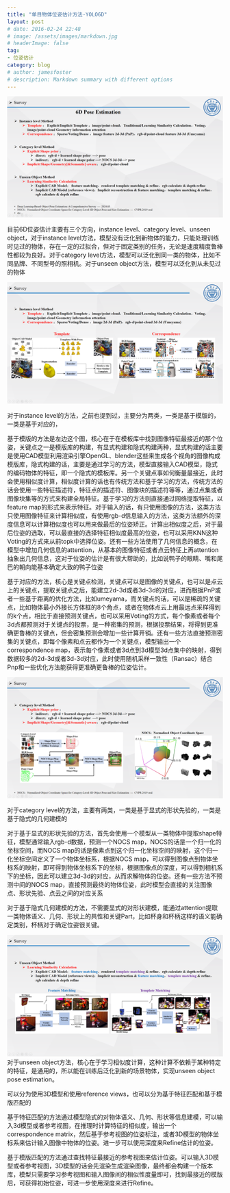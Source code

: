 ```yaml
---
title: "单目物体位姿估计方法-YOLO6D"
layout: post
# date: 2016-02-24 22:48
# image: /assets/images/markdown.jpg
# headerImage: false
tag:
- 位姿估计
category: blog
# author: jamesfoster
# description: Markdown summary with different options
---
```


![alt text](image.png)

目前6D位姿估计主要有三个方向，instance level、category level、unseen object，对于instance level方法，模型没有泛化到新物体的能力，只能处理训练时见过的物体，存在一定的过拟合，但对于固定类别的任务，无论是速度精度鲁棒性都较为良好。对于category level方法，模型可以泛化到同一类的物体，比如不同品牌、不同型号的照相机。对于unseen object方法，模型可以泛化到从未见过的物体

![alt text](image-1.png)

对于instance level的方法，之前也提到过，主要分为两类，一类是基于模版的，一类是基于对应的，

基于模版的方法是左边这个图，核心在于在模板库中找到图像特征最接近的那个位姿，关键点之一是模版库的构建，有显式构建和隐式构建两种，显式构建的话主要是使用CAD模型利用渲染引擎OpenGL、blender这些来生成各个视角的图像构成模版库，隐式构建的话，主要是通过学习的方法，模型直接输入CAD模型，隐式的编码物体的特征，即一个隐式的模板库。另一个关键点事如何衡量最接近，此时会使用相似度计算，相似度计算的话也有传统方法和基于学习的方法，传统方法的话会使用一些特征描述符，特征点的描述符、图像块的描述符等等，通过点集或者图像块集等的方式来构建全局特征。基于学习的方法则直接通过网络提取特征，以feature map的形式来表示特征。对于输入的话，有只使用图像的方法，这类方法只使用图像特征来计算相似度，有使用rgb-d信息输入的方法，这类方法额外的深度信息可以计算相似度也可以用来做最后的位姿矫正。计算出相似度之后，对于最后位姿的选取，可以最直接的选择特征相似度最高的位姿，也可以采用KNN这种Voting的方式来从前topk中选择位姿。还有一些方法使用了几何信息的概念，在模型中增加几何信息的attention，从基本的图像特征或者点云特征上再attention抽象出几何信息，这对于位姿的估计是有很大帮助的，比如说鸭子的眼睛、嘴和尾巴的朝向能基本确定大致的鸭子位姿

基于对应的方法，核心是关键点检测，关键点可以是图像的关键点，也可以是点云上的关键点，提取关键点之后，能建立2d-3d或者3d-3d的对应，进而根据PnP或者一些基于距离的优化方法，比如umeyama，而关键点的话，可以是稀疏的关键点，比如物体最小外接长方体框的8个角点，或者在物体点云上用最远点采样得到的k个点，相比于直接预测关键点，也可以采用Voting的方式，每个像素或者每个3d点都预测对于关键点的投票，是一种密集的预测，根据投票结果，将得到更准确更鲁棒的关键点，但会密集预测会增加一些计算开销。还有一些方法直接预测密集的关键点，即每个像素和点云都作为一个关键点，模型输出一个correspondence map，表示每个像素或者3d点到3d模型3d点集中的映射，得到数据较多的2d-3d或者3d-3d对应，此时使用随机采样一致性（Ransac）结合Pnp和一些优化方法能获得更准确更鲁棒的位姿估计。

![alt text](image-2.png)

对于category level的方法，主要有两类，一类是基于显式的形状先验的，一类是基于隐式的几何建模的

对于基于显式的形状先验的方法，首先会使用一个模型从一类物体中提取shape特征，模型通常输入rgb-d数据，预测一个NOCS map，NOCS的话是一个归一化的坐标空间，而NOCS map的话是像素点到这个归一化坐标空间的映射，这个归一化坐标空间定义了一个物体坐标系，根据NOCS map，可以得到图像点到物体坐标系的映射，即可得到物体坐标系下的坐标，根据图像点的深度，可以得到相机系下的坐标，因此可以建立3d-3d的对应，从而求解物体的位姿。还有一些方法不预测中间的NOCS map，直接预测最终的物体位姿，此时模型会直接的关注图像点、形状先验、点云之间的对应关系

对于基于隐式几何建模的方法，不需要显式的对形状建模，能通过attention提取一类物体语义、几何、形状上的共性和关键Part，比如杯身和杯柄这样的语义能确定类别，杯柄对于确定位姿很关键。

![alt text](image-3.png)
对于unseen object方法，核心在于学习相似度计算，这种计算不依赖于某种特定的特征，是通用的，所以能在训练后泛化到新的场景物体，实现unseen object pose estimation。

可以分为使用3D模型和使用reference views，也可以分为基于特征匹配和基于模版匹配的

基于特征匹配的方法通过模型隐式的对物体语义、几何、形状等信息建模，可以输入3d模型或者参考视图，在推理时计算特征的相似度，输出一个correspondence matrix，然后基于参考视图的位姿标注，或者3D模型的物体坐标系来估计输入图像中物体的位姿。进一步可以使用深度来Refine估计的位姿。

基于模版匹配的方法通过查找特征最接近的参考视图来估计位姿。可以输入3D模型或者参考视图，3D模型的话会先渲染生成渲染图像，最终都会构建一个版本库，模型只需要学习参考视图和输入图像间的相似性度量即可，找到最接近的模版后，可获得初始位姿，可进一步使用深度来进行Refine。

